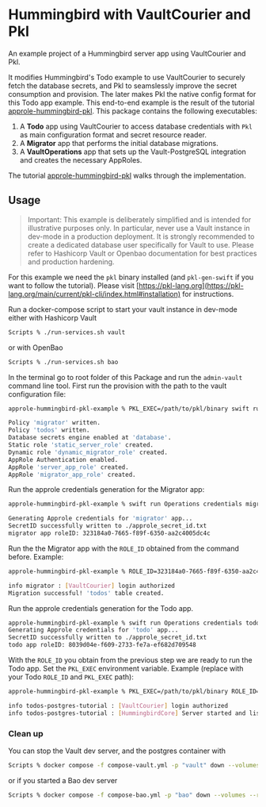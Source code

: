 #  Hummingbird with VaultCourier and Pkl

An example project of a Hummingbird server app using VaultCourier and Pkl.

It modifies Hummingbird's Todo example to use VaultCourier to securely fetch the database secrets, and Pkl to seamslessly improve the secret consumption and provision. The later makes Pkl the native config format for this Todo app example. This end-to-end example is the result of the tutorial [approle-hummingbird-pkl](https://swiftpackageindex.com/vault-courier/vault-courier/main/tutorials/vaultcourier/approle-hummingbird-pkl). This package contains the following executables:

1. A **Todo** app using VaultCourier to access database credentials with `Pkl` as main configuration format and secret resource reader.
2. A **Migrator** app that performs the initial database migrations.
3. A **VaultOperations** app that sets up the Vault-PostgreSQL integration and creates the necessary AppRoles.

The tutorial [approle-hummingbird-pkl](https://swiftpackageindex.com/vault-courier/vault-courier/main/tutorials/vaultcourier/approle-hummingbird-pkl) walks through the implementation.

## Usage

> Important: This example is deliberately simplified and is intended for illustrative purposes only. In particular, never use a Vault instance in dev-mode in a production deployment. It is strongly recommended to create a dedicated database user specifically for Vault to use. Please refer to Hashicorp Vault or Openbao documentation for best practices and production hardening.

For this example we need the `pkl` binary installed (and `pkl-gen-swift` if you want to follow the tutorial). Please visit [https://pkl-lang.org](https://pkl-lang.org/main/current/pkl-cli/index.html#installation) for instructions.

Run a docker-compose script to start your vault instance in dev-mode either with Hashicorp Vault

```sh
Scripts % ./run-services.sh vault
```

or with OpenBao

```sh
Scripts % ./run-services.sh bao
```

In the terminal go to root folder of this Package and run the `admin-vault` command line tool. First run the provision with the path to the vault configuration file:

```sh
approle-hummingbird-pkl-example % PKL_EXEC=/path/to/pkl/binary swift run Operations provision Sources/Operations/Pkl/Stage/vaultAdminConfig.pkl

Policy 'migrator' written.
Policy 'todos' written.
Database secrets engine enabled at 'database'.
Static role 'static_server_role' created.
Dynamic role 'dynamic_migrator_role' created.
AppRole Authentication enabled.
AppRole 'server_app_role' created.
AppRole 'migrator_app_role' created.
```

Run the approle credentials generation for the Migrator app:


```sh
approle-hummingbird-pkl-example % swift run Operations credentials migrator Sources/Operations/Pkl/Stage/vaultAdminConfig.pkl

Generating Approle credentials for 'migrator' app...
SecretID successfully written to ./approle_secret_id.txt
migrator app roleID: 323184a0-7665-f89f-6350-aa2c4005dc4c
```

Run the the Migrator app with the `ROLE_ID` obtained from the command before. Example:

```sh
approle-hummingbird-pkl-example % ROLE_ID=323184a0-7665-f89f-6350-aa2c4005dc4c SECRET_ID_FILEPATH=./approle_secret_id.txt swift run Migrator

info migrator : [VaultCourier] login authorized
Migration successful! 'todos' table created.
```

Run the approle credentials generation for the Todo app.

```sh
approle-hummingbird-pkl-example % swift run Operations credentials todo Sources/Operations/Pkl/Stage/vaultAdminConfig.pkl
Generating Approle credentials for 'todo' app...
SecretID successfully written to ./approle_secret_id.txt
todo app roleID: 8039d04e-f609-2733-fe7a-ef682d709548
```

With the `ROLE_ID` you obtain from the previous step we are ready to run the Todo app. Set the `PKL_EXEC` environment variable. Example (replace with your Todo `ROLE_ID` and `PKL_EXEC` path):

```sh
approle-hummingbird-pkl-example % PKL_EXEC=/path/to/pkl/binary ROLE_ID=8039d04e-f609-2733-fe7a-ef682d709548 SECRET_ID_FILEPATH=./approle_secret_id.txt swift run App

info todos-postgres-tutorial : [VaultCourier] login authorized
info todos-postgres-tutorial : [HummingbirdCore] Server started and listening on 127.0.0.1:8080
```

### Clean up

You can stop the Vault dev server, and the postgres container with

```sh
Scripts % docker compose -f compose-vault.yml -p "vault" down --volumes --remove-orphans
```

or if you started a Bao dev server

```sh
Scripts % docker compose -f compose-bao.yml -p "bao" down --volumes --remove-orphans
```

